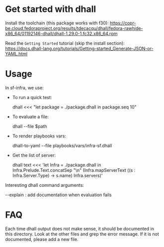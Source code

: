 # Get started with dhall

Install the toolchain (this package works with f30):
  https://copr-be.cloud.fedoraproject.org/results/tdecacqu/dhall/fedora-rawhide-x86_64/01192146-dhall/dhall-1.29.0-1.fc32.x86_64.rpm

Read the `Getting Started` tutorial (skip the install section):
  https://docs.dhall-lang.org/tutorials/Getting-started_Generate-JSON-or-YAML.html

# Usage

In sf-infra, we use:

* To run a quick test:

  dhall <<< "let package = ./package.dhall in package.seq 10"

* To evaluate a file:

  dhall --file $path

* To render playbooks vars:

  dhall-to-yaml --file playbooks/vars/infra-sf.dhall

* Get the list of server:

   dhall text <<< 'let Infra = ./package.dhall in Infra.Prelude.Text.concatSep "\n" (Infra.mapServerText (\(s : Infra.Server.Type) -> s.name) Infra.servers)'

Interesting dhall command arguments:

  --explain  : add documentation when evaluation fails



# FAQ

Each time dhall output does not make sense, it should be documented in this directory.
Look at the other files and grep the error message. If it is not documented, please add a new file.
